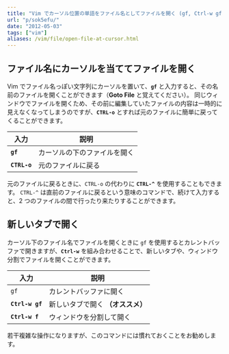 ```yaml
---
title: "Vim でカーソル位置の単語をファイル名としてファイルを開く (gf, Ctrl-w gf, Cgtrl-w f)"
url: "p/sok5efu/"
date: "2012-05-03"
tags: ["vim"]
aliases: /vim/file/open-file-at-cursor.html
---
```


ファイル名にカーソルを当ててファイルを開く
----

Vim でファイル名っぽい文字列にカーソルを置いて、**`gf`** と入力すると、その名前のファイルを開くことができます（**Goto File** と覚えてください）。
同じウィンドウでファイルを開くため、その前に編集していたファイルの内容は一時的に見えなくなってしまうのですが、**`CTRL-o`** とすれば元のファイルに簡単に戻ってくることができます。

| 入力 | 説明 |
| ---- | ---- |
| **`gf`** | カーソルの下のファイルを開く |
| **`CTRL-o`** | 元のファイルに戻る |

元のファイルに戻るときに、`CTRL-o` の代わりに **`CTRL-^`** を使用することもできます。
`CTRL-^` は直前のファイルに戻るという意味のコマンドで、続けて入力すると、2 つのファイルの間で行ったり来たりすることができます。


新しいタブで開く
----

カーソル下のファイル名でファイルを開くときに `gf` を使用するとカレントバッファで開きますが、**`Ctrl-w`** を組み合わせることで、新しいタブや、ウィンドウ分割でファイルを開くことができます。

| 入力 | 説明 |
| ---- | ---- |
| `gf` | カレントバッファに開く |
| **`Ctrl-w gf`** | 新しいタブで開く **（オススメ）** |
| **`Ctrl-w f`** | ウィンドウを分割して開く |

若干複雑な操作になりますが、このコマンドには慣れておくことをお勧めします。

